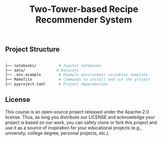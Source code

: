 <div align="center">
  <h1>Two-Tower-based Recipe Recommender System</h1>
</div>

</br>

## Project Structure

```bash
.
├── notebooks/          # Jupyter notebooks
├── data/              # Datasets
├── .env.example        # Example environment variables template
├── Makefile            # Commands to install and run the project
├── pyproject.toml      # Project dependencies
```

## License

This course is an open-source project released under the Apache-2.0 license. Thus, as long you distribute our LICENSE and acknowledge your project is based on our work, you can safely clone or fork this project and use it as a source of inspiration for your educational projects (e.g., university, college degree, personal projects, etc.).
